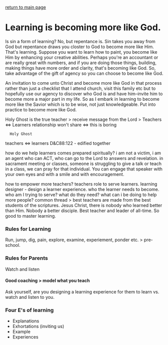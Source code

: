 [return to main page](https://github.com/bulawebops/2023-cfm/tree/main/README.md)

# Learning is becoming more like God. 
Is sin a form of learning? No, but repentance is. Sin takes you away from God but repentance draws you closter to God to become more like Him. That's learning. Suppose you want to learn how to paint, you become like Him by enhancing your creative abilities. Perhaps you're an accountant or are really great with numbers, and if you are doing those things, building, making things have more order and clarity, that's becoming like God. So, take advantage of the gift of agency so you can choose to become like God.

An invitation to come unto Christ and become more like God in that process rather than just a checklist that I attend church, visit this family etc but to hopefully use our agency to discover who God is and have him–invite him to become more a major part in my life. So as I embark in learning to become more like the Savior which is to be wise, not just knowledgeable. Put into practice to become more like God. 

Holy Ghost is the true teacher > receive message from the Lord >
Teachers     <=>     Learners relationship
won't share  <=>  this is boring

      Holy Ghost
teachers <=>  learners
D&C88:122 - edified together

how do we help learners comes prepared spiritually?
i am not a victim, i am an agent who can ACT, who can go to the Lord to answers and revelation.
in sacrament meeting or classes, someone is struggling to give a talk or teach in a class, we can pray for that individual. You can engage that speaker with your own eyes and with a smile and with encouragement.

how to empower more teachers? teachers role to serve learners. learning designer - design a learner experience. who the learner needs to become. who am I trying to serve? what do they need? what can i be doing to help more people? common thread > best teachers are made from the best students of the scriptures. Jesus Christ, there is nobody who learned better than Him. Nobody a better disciple. Best teacher and leader of all-time. So good to master learning.

### Rules for Learning
Run, jump, dig, pain, explore, examine, experiement, ponder etc. > pre-school.
### Rules for Parents
Watch and listen

#### Good coaching > model what you teach
Ask yourself, are you designing a learning experience for them to learn vs. watch and listen to you.

### Four E's of learning
+ Explanations
+ Exhortations (inviting us)
+ Example
+ Experiences
